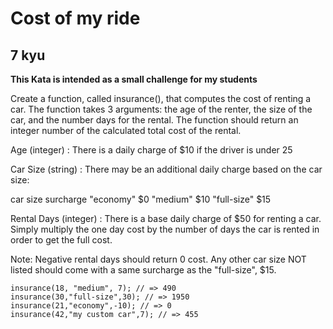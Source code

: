 # Cost of my ride
## 7 kyu

**This Kata is intended as a small challenge for my students**

Create a function, called insurance(), that computes the cost of renting a car. The function takes 3 arguments: the age of the renter, the size of the car, and the number days for the rental. The function should return an integer number of the calculated total cost of the rental.

Age (integer) : There is a daily charge of $10 if the driver is under 25

Car Size (string) : There may be an additional daily charge based on the car size:

car size surcharge "economy" $0 "medium" $10 "full-size" $15

Rental Days (integer) : There is a base daily charge of $50 for renting a car. Simply multiply the one day cost by the number of days the car is rented in order to get the full cost.

Note: Negative rental days should return 0 cost. Any other car size NOT listed should come with a same surcharge as the "full-size", $15.
```
insurance(18, "medium", 7); // => 490
insurance(30,"full-size",30); // => 1950
insurance(21,"economy",-10); // => 0
insurance(42,"my custom car",7); // => 455
```

